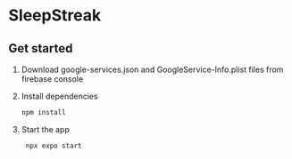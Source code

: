# SleepStreak

## Get started

1. Download google-services.json and GoogleService-Info.plist files from firebase console

2. Install dependencies

   ```bash
   npm install
   ```

3. Start the app

   ```bash
    npx expo start
   ```
